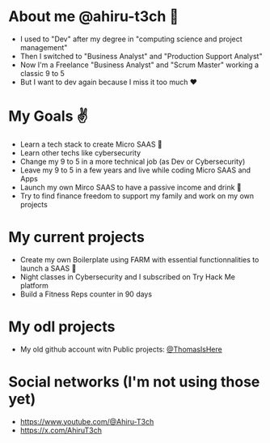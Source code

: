 # About me @ahiru-t3ch :wave:
- I used to "Dev" after my degree in "computing science and project management"
- Then I switched to "Business Analyst" and "Production Support Analyst"
- Now I'm a Freelance "Business Analyst" and "Scrum Master" working a classic 9 to 5
- But I want to dev again because I miss it too much :heart:

# My Goals :v:
- Learn a tech stack to create Micro SAAS :seedling:
- Learn other techs like cybersecurity
- Change my 9 to 5 in a more technical job (as Dev or Cybersecurity)
- Leave my 9 to 5 in a few years and live while coding Micro SAAS and Apps
- Launch my own Mirco SAAS to have a passive income and drink :beer:
- Try to find finance freedom to support my family and work on my own projects

# My current projects
- Create my own Boilerplate using FARM with essential functionnalities to launch a SAAS :bug:
- Night classes in Cybersecurity and I subscribed on Try Hack Me platform
- Build a Fitness Reps counter in 90 days
 
# My odl projects
- My old github account witn Public projects: [@ThomasIsHere](https://github.com/ThomasIsHere)

# Social networks (I'm not using those yet)
- https://www.youtube.com/@Ahiru-T3ch
- https://x.com/AhiruT3ch
